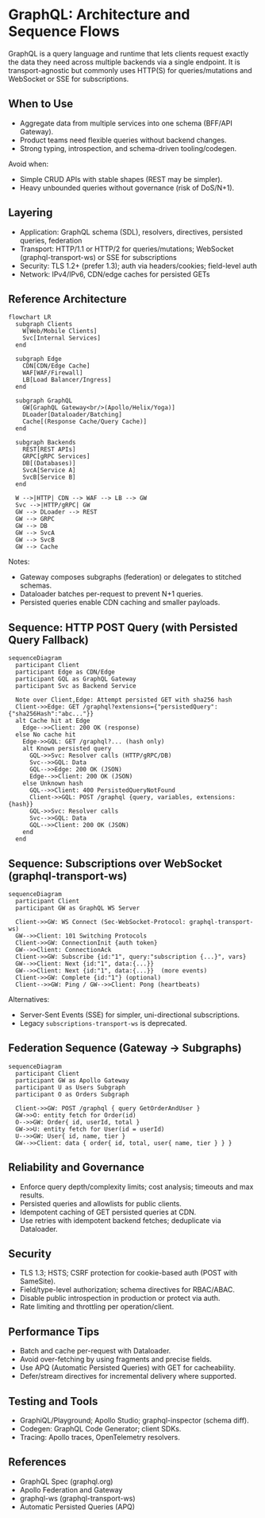 # GraphQL: Architecture and Sequence Flows

GraphQL is a query language and runtime that lets clients request exactly the data they need across multiple backends via a single endpoint. It is transport-agnostic but commonly uses HTTP(S) for queries/mutations and WebSocket or SSE for subscriptions.

## When to Use
- Aggregate data from multiple services into one schema (BFF/API Gateway).
- Product teams need flexible queries without backend changes.
- Strong typing, introspection, and schema-driven tooling/codegen.

Avoid when:
- Simple CRUD APIs with stable shapes (REST may be simpler).
- Heavy unbounded queries without governance (risk of DoS/N+1).

## Layering
- Application: GraphQL schema (SDL), resolvers, directives, persisted queries, federation
- Transport: HTTP/1.1 or HTTP/2 for queries/mutations; WebSocket (graphql-transport-ws) or SSE for subscriptions
- Security: TLS 1.2+ (prefer 1.3); auth via headers/cookies; field-level auth
- Network: IPv4/IPv6, CDN/edge caches for persisted GETs

## Reference Architecture

```mermaid
flowchart LR
  subgraph Clients
    W[Web/Mobile Clients]
    Svc[Internal Services]
  end

  subgraph Edge
    CDN[CDN/Edge Cache]
    WAF[WAF/Firewall]
    LB[Load Balancer/Ingress]
  end

  subgraph GraphQL
    GW[GraphQL Gateway<br/>(Apollo/Helix/Yoga)]
    DLoader[Dataloader/Batching]
    Cache[(Response Cache/Query Cache)]
  end

  subgraph Backends
    REST[REST APIs]
    GRPC[gRPC Services]
    DB[(Databases)]
    SvcA[Service A]
    SvcB[Service B]
  end

  W -->|HTTP| CDN --> WAF --> LB --> GW
  Svc -->|HTTP/gRPC| GW
  GW --> DLoader --> REST
  GW --> GRPC
  GW --> DB
  GW --> SvcA
  GW --> SvcB
  GW --> Cache
```

Notes:
- Gateway composes subgraphs (federation) or delegates to stitched schemas.
- Dataloader batches per-request to prevent N+1 queries.
- Persisted queries enable CDN caching and smaller payloads.

## Sequence: HTTP POST Query (with Persisted Query Fallback)

```mermaid
sequenceDiagram
  participant Client
  participant Edge as CDN/Edge
  participant GQL as GraphQL Gateway
  participant Svc as Backend Service

  Note over Client,Edge: Attempt persisted GET with sha256 hash
  Client->>Edge: GET /graphql?extensions={"persistedQuery":{"sha256Hash":"abc..."}}
  alt Cache hit at Edge
    Edge-->>Client: 200 OK (response)
  else No cache hit
    Edge->>GQL: GET /graphql?... (hash only)
    alt Known persisted query
      GQL->>Svc: Resolver calls (HTTP/gRPC/DB)
      Svc-->>GQL: Data
      GQL-->>Edge: 200 OK (JSON)
      Edge-->>Client: 200 OK (JSON)
    else Unknown hash
      GQL-->>Client: 400 PersistedQueryNotFound
      Client->>GQL: POST /graphql {query, variables, extensions: {hash}}
      GQL->>Svc: Resolver calls
      Svc-->>GQL: Data
      GQL-->>Client: 200 OK (JSON)
    end
  end
```

## Sequence: Subscriptions over WebSocket (graphql-transport-ws)

```mermaid
sequenceDiagram
  participant Client
  participant GW as GraphQL WS Server

  Client->>GW: WS Connect (Sec-WebSocket-Protocol: graphql-transport-ws)
  GW-->>Client: 101 Switching Protocols
  Client->>GW: ConnectionInit {auth token}
  GW-->>Client: ConnectionAck
  Client->>GW: Subscribe {id:"1", query:"subscription {...}", vars}
  GW-->>Client: Next {id:"1", data:{...}}
  GW-->>Client: Next {id:"1", data:{...}}  (more events)
  Client->>GW: Complete {id:"1"} (optional)
  Client-->>GW: Ping / GW-->>Client: Pong (heartbeats)
```

Alternatives:
- Server-Sent Events (SSE) for simpler, uni-directional subscriptions.
- Legacy `subscriptions-transport-ws` is deprecated.

## Federation Sequence (Gateway → Subgraphs)

```mermaid
sequenceDiagram
  participant Client
  participant GW as Apollo Gateway
  participant U as Users Subgraph
  participant O as Orders Subgraph

  Client->>GW: POST /graphql { query GetOrderAndUser }
  GW->>O: entity fetch for Order(id)
  O-->>GW: Order{ id, userId, total }
  GW->>U: entity fetch for User(id = userId)
  U-->>GW: User{ id, name, tier }
  GW-->>Client: data { order{ id, total, user{ name, tier } } }
```

## Reliability and Governance
- Enforce query depth/complexity limits; cost analysis; timeouts and max results.
- Persisted queries and allowlists for public clients.
- Idempotent caching of GET persisted queries at CDN.
- Use retries with idempotent backend fetches; deduplicate via Dataloader.

## Security
- TLS 1.3; HSTS; CSRF protection for cookie-based auth (POST with SameSite).
- Field/type-level authorization; schema directives for RBAC/ABAC.
- Disable public introspection in production or protect via auth.
- Rate limiting and throttling per operation/client.

## Performance Tips
- Batch and cache per-request with Dataloader.
- Avoid over-fetching by using fragments and precise fields.
- Use APQ (Automatic Persisted Queries) with GET for cacheability.
- Defer/stream directives for incremental delivery where supported.

## Testing and Tools
- GraphiQL/Playground; Apollo Studio; graphql-inspector (schema diff).
- Codegen: GraphQL Code Generator; client SDKs.
- Tracing: Apollo traces, OpenTelemetry resolvers.

## References
- GraphQL Spec (graphql.org)
- Apollo Federation and Gateway
- graphql-ws (graphql-transport-ws)
- Automatic Persisted Queries (APQ)
